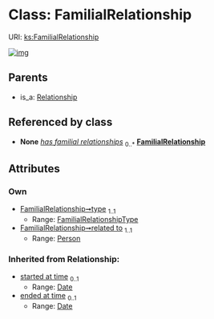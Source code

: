 
# Class: FamilialRelationship




URI: [ks:FamilialRelationship](https://w3id.org/linkml/tests/kitchen_sink/FamilialRelationship)


[![img](https://yuml.me/diagram/nofunky;dir:TB/class/[Relationship],[Person],[Person]<related%20to%201..1-%20[FamilialRelationship&#124;type:FamilialRelationshipType;started_at_time(i):date%20%3F;ended_at_time(i):date%20%3F],[Person]++-%20has%20familial%20relationships%200..*>[FamilialRelationship],[Relationship]^-[FamilialRelationship])](https://yuml.me/diagram/nofunky;dir:TB/class/[Relationship],[Person],[Person]<related%20to%201..1-%20[FamilialRelationship&#124;type:FamilialRelationshipType;started_at_time(i):date%20%3F;ended_at_time(i):date%20%3F],[Person]++-%20has%20familial%20relationships%200..*>[FamilialRelationship],[Relationship]^-[FamilialRelationship])

## Parents

 *  is_a: [Relationship](Relationship.md)

## Referenced by class

 *  **None** *[has familial relationships](has_familial_relationships.md)*  <sub>0..\*</sub>  **[FamilialRelationship](FamilialRelationship.md)**

## Attributes


### Own

 * [FamilialRelationship➞type](FamilialRelationship_type.md)  <sub>1..1</sub>
     * Range: [FamilialRelationshipType](FamilialRelationshipType.md)
 * [FamilialRelationship➞related to](FamilialRelationship_related_to.md)  <sub>1..1</sub>
     * Range: [Person](Person.md)

### Inherited from Relationship:

 * [started at time](started_at_time.md)  <sub>0..1</sub>
     * Range: [Date](types/Date.md)
 * [ended at time](ended_at_time.md)  <sub>0..1</sub>
     * Range: [Date](types/Date.md)
